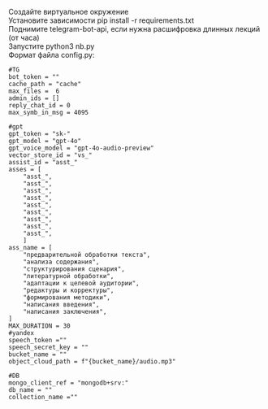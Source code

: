 Создайте виртуальное окружение  
Установите зависимости pip install -r requirements.txt  
Поднимите telegram-bot-api, если нужна расшифровка длинных лекций (от часа)  
Запустите python3 nb.py  
Формат файла config.py:  
```
#TG
bot_token = ""
cache_path = "cache"
max_files =  6
admin_ids = []
reply_chat_id = 0
max_symb_in_msg = 4095

#gpt
gpt_token = "sk-"
gpt_model = "gpt-4o"
gpt_voice_model = "gpt-4o-audio-preview"
vector_store_id = "vs_"
assist_id = "asst_"
asses = [
    "asst_",
    "asst_",
    "asst_",
    "asst_",
    "asst_",
    "asst_",
    "asst_",
    "asst_",
    "asst_",
    ]
ass_name = [
    "предварительной обработки текста",
    "анализа содержания",
    "cтруктурирования сценария",
    "литературной обработки",
    "aдаптации к целевой аудитории",
    "редактуры и корректуры",
    "формирования методики",
    "написания введения",
    "написания заключения",
]
MAX_DURATION = 30
#yandex
speech_token =""
speech_secret_key = ""
bucket_name = ""
object_cloud_path = f"{bucket_name}/audio.mp3"

#DB
mongo_client_ref = "mongodb+srv:"
db_name = ""
collection_name =""
```
